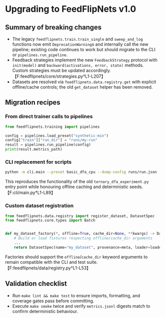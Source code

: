 # Upgrading to FeedFlipNets v1.0

## Summary of breaking changes
- The legacy `feedflipnets.train.train_single` and `sweep_and_log` functions now
  emit `DeprecationWarning`s and internally call the new pipeline; existing code
  continues to work but should migrate to the CLI or `pipelines.run_pipeline`.
- Feedback strategies implement the new `FeedbackStrategy` protocol with
  `init(model)` and `backward(activations, error, state)` methods. Custom
  strategies must be updated accordingly.【F:feedflipnets/core/strategies.py†L1-L207】
- Datasets are resolved via `feedflipnets.data.registry.get` with explicit
  offline/cache controls; the old `get_dataset` helper has been removed.

## Migration recipes

### From direct trainer calls to pipelines
```python
from feedflipnets.training import pipelines

config = pipelines.load_preset("synthetic-min")
config["train"]["run_dir"] = "runs/my-run"
result = pipelines.run_pipeline(config)
print(result.metrics_path)
```

### CLI replacement for scripts
```bash
python -m cli.main --preset basic_dfa_cpu --dump-config runs/run.json
```
This reproduces the functionality of the old `ternary_dfa_experiment.py` entry
point while honouring offline caching and deterministic seeds.【F:cli/main.py†L1-L89】

### Custom dataset registration
```python
from feedflipnets.data.registry import register_dataset, DatasetSpec
from feedflipnets.core.types import Batch


def my_dataset_factory(*, offline=True, cache_dir=None, **kwargs) -> DatasetSpec:
    # Build or load fixtures respecting offline/cache_dir arguments
    ...
    return DatasetSpec(name="my_dataset", provenance=meta, loader=loader)
```
Factories should support the `offline`/`cache_dir` keyword arguments to remain
compatible with the CLI and test suite.【F:feedflipnets/data/registry.py†L1-L53】

## Validation checklist
- Run `make lint && make test` to ensure imports, formatting, and coverage gates
  pass before committing.
- Execute `make smoke` twice and verify `metrics.jsonl` digests match to confirm
  deterministic behaviour.
